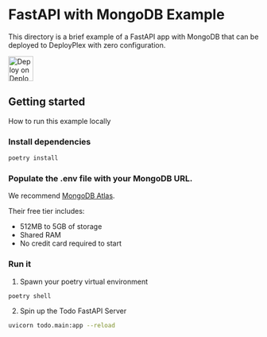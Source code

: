 # FastAPI with MongoDB Example
This directory is a brief example of a FastAPI app with MongoDB that can be deployed to DeployPlex with zero configuration.

<a href="https://deployplex.com/new/clone?source_full_name=deployplex/deployplex&path=examples/fastapi-mongo&branch=main" target="_blank" rel="noopener noreferrer">
<picture>
  <source media="(prefers-color-scheme: dark)" srcset="https://deployplex.com/badge.png">
  <img height="50px" alt="Deploy on DeployPlex button" src="https://deployplex.com/badge.png"/>
</picture>
</a>

## Getting started
How to run this example locally

### Install dependencies

```bash
poetry install
```

### Populate the .env file with your MongoDB URL.
We recommend [MongoDB Atlas](https://www.mongodb.com/atlas/database).

Their free tier includes:
- 512MB to 5GB of storage
- Shared RAM
- No credit card required to start

### Run it

1. Spawn your poetry virtual environment
```bash
poetry shell
```

2. Spin up the Todo FastAPI Server
```bash
uvicorn todo.main:app --reload
```

